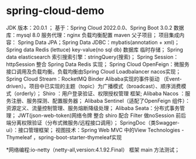 # spring-cloud-demo

JDK 版本：20.0.1 ；
基于：Spring Cloud 2022.0.0、Spring Boot 3.0.2
数据库：mysql 8.0
服务代理：nginx 负载均衡配置
maven 父子项目；
项目集成内容：
Spring Data JPA；Spring Data JDBC：mybatis(annotation + xml)；
Spring data Redis (lettuce)  key-value(no sql db) 数据库 临时存储；
Spring data elasticsearch  索引搜索引擎：stringQuery(搜索)；
Spring Session：httpSession 整合 Spring Data Redis 实现；
Spring Cloud OpenFeign：微服务接口调用及负载均衡。负载均衡由Spring Cloud Loadbalancer nacos实现；
Spring Cloud Stream：RocketMQ Binder Alibaba实现的事件驱动 （Event-driven）。项目中已实现的主题（topic）为广播模式（broadcast）、顺序消费模式（orderly）；
Shiro ：用户登录验证、权限授权管理 框架;
Alibaba Nacos ：服务注册、服务探测、配置服务器；
Alibaba Sentinel（适配了OpenFeign 组件）：资源定义、流量控制管理、服务熔断降级处理；
Alibaba Seata：分布式事务管理；
JWT(json-web-token)网络令牌 整合 shiro 配合 Filter 做noSession 前后端分离权限验证（分布式微服务/远程接口调用）；
SpringDoc（类Swagger-ui）：接口管理框架；
视图技术：Spring Web MVC 中的View Technologies - Thymeleaf ，spring-boot-starter-thymeleaf实现

*网络编程:io-netty（netty-all,version:4.1.92.Final） 框架 main 方法测试；
